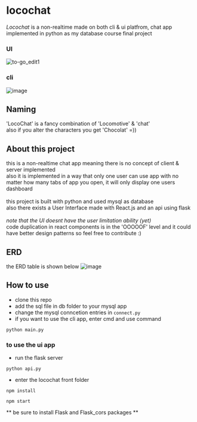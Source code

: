 # locochat

*Locochat* is a non-realtime made on both cli & ui platfrom, chat app implemented in python as my database course final project
### UI
![to-go_edit1](https://user-images.githubusercontent.com/78591315/176680600-71bfb0c6-2a60-49b1-85f9-29f9bc347c6f.gif)
### cli
![image](https://user-images.githubusercontent.com/78591315/176684957-1fca46c9-3d3c-4b38-a54c-22a4389ce6e1.png)



## Naming  <br/>
  'LocoChat' is a fancy combination of 'Locomotive' & 'chat'
  <br />
  also if you alter the characters you get 'Chocolat' =))
  
  
## About this project
  this is a non-realtime chat app meaning there is no concept of client & server implemented <br/>
  also it is implemented in a way that only one user can use app with no matter how many tabs of app you open, it will only display one users dashboard
  <br />
  <br />
  this project is built with python and used mysql as database <br/>
  also there exists a User Interface made with React.js and an api using flask <br /> <br />
  *note that the UI doesnt have the user limitation ability (yet)* <br/>
  code duplication in react components is in the 'OOOOOF' level and it could have better design patterns so feel free to contribute :)
  
 
## ERD
the ERD table is shown below
![image](https://user-images.githubusercontent.com/78591315/175594899-fbd4c432-3053-49f5-a1dd-8eabf3021e19.png)

## How to use
 - clone this repo
 - add the sql file in db folder to your mysql app
 - change the mysql conncetion entries in `connect.py`
 - if you want to use the cli app, enter cmd and use command 
 ```
 python main.py
 ```
 ### to use the ui app
 - run the flask server <br/>
  ```
  python api.py
  ```
 - enter the locochat front folder <br/>
 ```
 npm install
 ``` 
 ```
 npm start
 ```
** be sure to install Flask and Flask_cors packages **
 
